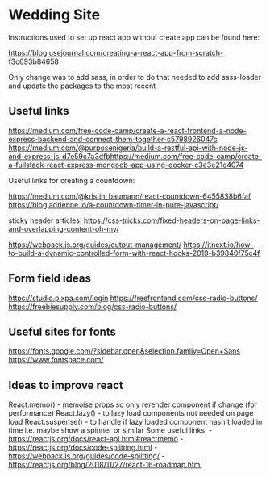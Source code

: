 
# Wedding Site

Instructions used to set up react app without create app can be found here: 

https://blog.usejournal.com/creating-a-react-app-from-scratch-f3c693b84658

Only change was to add sass, in order to do that needed to add sass-loader and update the packages to the most recent


## Useful links

https://medium.com/free-code-camp/create-a-react-frontend-a-node-express-backend-and-connect-them-together-c5798926047c 
https://medium.com/@purposenigeria/build-a-restful-api-with-node-js-and-express-js-d7e59c7a3dfbhttps://medium.com/free-code-camp/create-a-fullstack-react-express-mongodb-app-using-docker-c3e3e21c4074
                                                                                               
                                                                                               
Useful links for creating a countdown: 
                                                                                           
https://medium.com/@kristin_baumann/react-countdown-6455838b6faf
https://blog.adrienne.io/a-countdown-timer-in-pure-javascript/
                                                                                           
sticky header articles:
https://css-tricks.com/fixed-headers-on-page-links-and-overlapping-content-oh-my/

https://webpack.js.org/guides/output-management/
https://itnext.io/how-to-build-a-dynamic-controlled-form-with-react-hooks-2019-b39840f75c4f

## Form field ideas

https://studio.pixpa.com/login
https://freefrontend.com/css-radio-buttons/
https://freebiesupply.com/blog/css-radio-buttons/


## Useful sites for fonts
https://fonts.google.com/?sidebar.open&selection.family=Open+Sans
https://www.fontspace.com/


## Ideas to improve react 

React.memo() - memoise props so only rerender component if change (for performance)
React.lazy() - to lazy load components not needed on page load
React.suspense() - to handle if lazy loaded component hasn't loaded in time i.e. maybe show a spinner or similar
Some useful links: 
    -https://reactjs.org/docs/react-api.html#reactmemo
    -https://reactjs.org/docs/code-splitting.html
    -https://webpack.js.org/guides/code-splitting/
    -https://reactjs.org/blog/2018/11/27/react-16-roadmap.html
